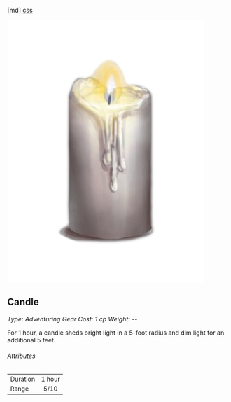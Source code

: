[md]
[css](-OCVFMyYfsylqoZPiW6l)

![main_banner](https://raw.githubusercontent.com/Tougher-Together-DnD/default-game-assets/refs/heads/main/characters-sheets/light-sources/images/candle-portrait.png)

## Candle

*Type: Adventuring Gear Cost: 1 cp Weight: --*

For 1 hour, a candle sheds bright light in a 5-foot radius and dim light for an additional 5 feet.

###### Attributes

| | |
| :--- | :---: |
| Duration | 1 hour |
| Range | 5/10 |

